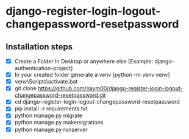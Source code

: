 # django-register-login-logout-changepassword-resetpassword

## Installation steps
- [x] Create a Folder In Desktop or anywhere else [Example: django-authentication-project]
- [x] In your created folder generate a venv [python -m venv venv]
- [x] venv\Scripts\activate.bat 
- [x] git clone https://github.com/naym00/django-register-login-logout-changepassword-resetpassword.git
- [x]  cd django-register-login-logout-changepassword-resetpassword
- [x] pip install -r requirements.txt
- [x] python manage.py migrate
- [x] python manage.py makemigrations
- [x] python manage.py runserver   
